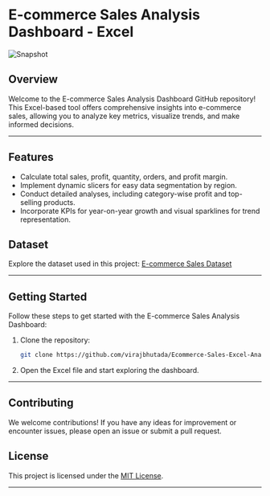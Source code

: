 # E-commerce Sales Analysis Dashboard - Excel

![Snapshot](https://github.com/virajbhutada/Ecommerce-Sales-Excel-Analysis/assets/143819712/61dabeaa-8fbd-4550-84a1-00a493829b43)

## Overview

Welcome to the E-commerce Sales Analysis Dashboard GitHub repository! This Excel-based tool offers comprehensive insights into e-commerce sales, allowing you to analyze key metrics, visualize trends, and make informed decisions.

---

## Features

- Calculate total sales, profit, quantity, orders, and profit margin.
- Implement dynamic slicers for easy data segmentation by region.
- Conduct detailed analyses, including category-wise profit and top-selling products.
- Incorporate KPIs for year-on-year growth and visual sparklines for trend representation.

## Dataset

Explore the dataset used in this project: [E-commerce Sales Dataset](https://docs.google.com/spreadsheets/d/1L6aBX0uNlzKiJb7JHdkNUile18s9CI4r/edit?usp=sharing)


---

## Getting Started

Follow these steps to get started with the E-commerce Sales Analysis Dashboard:

1. Clone the repository:

   ```bash
   git clone https://github.com/virajbhutada/Ecommerce-Sales-Excel-Analysis.git
   ```

2. Open the Excel file and start exploring the dashboard.

---

## Contributing

We welcome contributions! If you have any ideas for improvement or encounter issues, please open an issue or submit a pull request.

## License

This project is licensed under the [MIT License](LICENSE).

---


